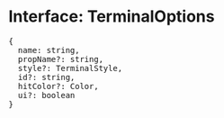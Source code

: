 # Interface: TerminalOptions

<pre>
{
  name: string,
  propName?: string,
  style?: <Ref to="./terminal-style">TerminalStyle</Ref>,
  id?: string,
  hitColor?: <Ref to="../classes/color">Color</Ref>,
  ui?: boolean
}
</pre>
